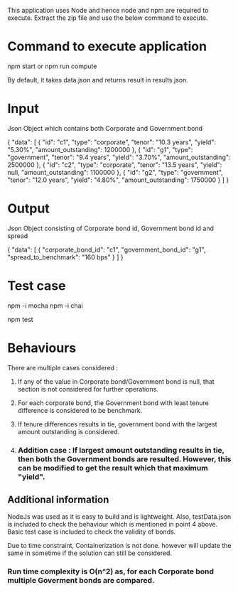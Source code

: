This application uses Node and hence node and npm are required to execute.
Extract the zip file and use the below command to execute.

# Command to execute application

npm start <input-file> <output-file>
or
npm run compute <input-file> <output-file>

By default, it takes data.json and returns result in results.json.

# Input

Json Object which contains both Corporate and Government bond

{
  "data": [
    {
      "id": "c1",
      "type": "corporate",
      "tenor": "10.3 years",
      "yield": "5.30%",
      "amount_outstanding": 1200000
    },
    {
      "id": "g1",
      "type": "government",
      "tenor": "9.4 years",
      "yield": "3.70%",
      "amount_outstanding": 2500000
    },
    {
      "id": "c2",
      "type": "corporate",
      "tenor": "13.5 years",
      "yield": null,
      "amount_outstanding": 1100000
    },
    {
      "id": "g2",
      "type": "government",
      "tenor": "12.0 years",
      "yield": "4.80%",
      "amount_outstanding": 1750000
    }
  ]
}

# Output

Json Object consisting of Corporate bond id, Government bond id and spread

{
  "data": [
    {
      "corporate_bond_id": "c1",
      "government_bond_id": "g1",
      "spread_to_benchmark": "160 bps"
    }
  ]
}

# Test case

npm -i mocha
npm -i chai

npm test

# Behaviours

There are multiple cases considered :

1. If any of the value in Corporate bond/Government bond is null, that section is not considered for further operations.

2. For each corporate bond, the Government bond with least tenure difference is considered to be benchmark.

3. If tenure differences results in tie, government bond with the largest amount outstanding is considered.

4. ### Addition case : If largest amount outstanding results in tie, then both the Government bonds are resulted. However, this can be modified to get the result which that maximum "yield".

## Additional information

NodeJs was used as it is easy to build and is lightweight. 
Also, testData.json is included to check the behaviour which is mentioned in point 4 above.
Basic test case is included to check the validity of bonds.

Due to time constraint, Containerization is not done. however will update the same in sometime if the solution can still be considered.

### Run time complexity is O(n^2) as, for each Corporate bond multiple Goverment bonds are compared.